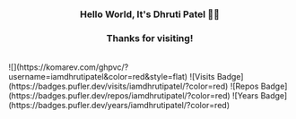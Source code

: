 <h3 align="center">Hello World, It's Dhruti Patel 👋🏻</h3>
<h3 align="center">Thanks for visiting!</h3>

<br>
![](https://komarev.com/ghpvc/?username=iamdhrutipatel&color=red&style=flat)
![Visits Badge](https://badges.pufler.dev/visits/iamdhrutipatel/?color=red)
![Repos Badge](https://badges.pufler.dev/repos/iamdhrutipatel/?color=red)
![Years Badge](https://badges.pufler.dev/years/iamdhrutipatel/?color=red)
<br>


